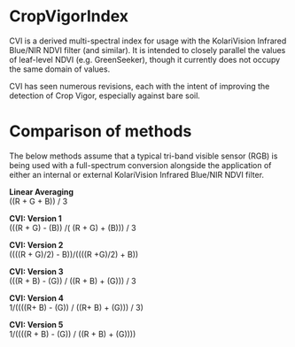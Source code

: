 # CropVigorIndex

CVI is a derived multi-spectral index for usage with the KolariVision Infrared Blue/NIR NDVI filter (and similar). It is intended to closely parallel the values of leaf-level NDVI (e.g. GreenSeeker), though it currently does not occupy the same domain of values.

CVI has seen numerous revisions, each with the intent of improving the detection of Crop Vigor, especially against bare soil.

# Comparison of methods

The below methods assume that a typical tri-band visible sensor (RGB) is being used with a full-spectrum conversion alongside the application of either an internal or external KolariVision Infrared Blue/NIR NDVI filter.

**Linear Averaging**  
((R + G + B)) / 3

**CVI: Version 1**  
(((R + G) - (B)) /( (R + G) + (B))) / 3

**CVI: Version 2**  
((((R + G)/2) - B))/((((R +G)/2) + B))

**CVI: Version 3**  
(((R + B) - (G)) / ((R + B) + (G))) / 3

**CVI: Version 4**  
1/((((R+ B) - (G)) / ((R+ B) + (G))) / 3)

**CVI: Version 5**  
1/((((R + B) - (G)) / ((R + B) + (G))))
